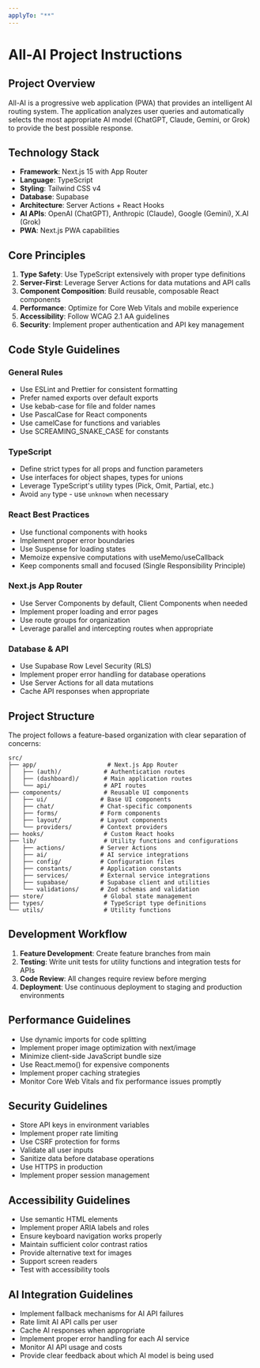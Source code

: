 ```yaml
---
applyTo: "**"
---
```


# All-AI Project Instructions

## Project Overview

All-AI is a progressive web application (PWA) that provides an intelligent AI routing system. The application analyzes user queries and automatically selects the most appropriate AI model (ChatGPT, Claude, Gemini, or Grok) to provide the best possible response.

## Technology Stack

- **Framework**: Next.js 15 with App Router
- **Language**: TypeScript
- **Styling**: Tailwind CSS v4
- **Database**: Supabase
- **Architecture**: Server Actions + React Hooks
- **AI APIs**: OpenAI (ChatGPT), Anthropic (Claude), Google (Gemini), X.AI (Grok)
- **PWA**: Next.js PWA capabilities

## Core Principles

1. **Type Safety**: Use TypeScript extensively with proper type definitions
2. **Server-First**: Leverage Server Actions for data mutations and API calls
3. **Component Composition**: Build reusable, composable React components
4. **Performance**: Optimize for Core Web Vitals and mobile experience
5. **Accessibility**: Follow WCAG 2.1 AA guidelines
6. **Security**: Implement proper authentication and API key management

## Code Style Guidelines

### General Rules

- Use ESLint and Prettier for consistent formatting
- Prefer named exports over default exports
- Use kebab-case for file and folder names
- Use PascalCase for React components
- Use camelCase for functions and variables
- Use SCREAMING_SNAKE_CASE for constants

### TypeScript

- Define strict types for all props and function parameters
- Use interfaces for object shapes, types for unions
- Leverage TypeScript's utility types (Pick, Omit, Partial, etc.)
- Avoid `any` type - use `unknown` when necessary

### React Best Practices

- Use functional components with hooks
- Implement proper error boundaries
- Use Suspense for loading states
- Memoize expensive computations with useMemo/useCallback
- Keep components small and focused (Single Responsibility Principle)

### Next.js App Router

- Use Server Components by default, Client Components when needed
- Implement proper loading and error pages
- Use route groups for organization
- Leverage parallel and intercepting routes when appropriate

### Database & API

- Use Supabase Row Level Security (RLS)
- Implement proper error handling for database operations
- Use Server Actions for all data mutations
- Cache API responses when appropriate

## Project Structure

The project follows a feature-based organization with clear separation of concerns:

```
src/
├── app/                    # Next.js App Router
│   ├── (auth)/            # Authentication routes
│   ├── (dashboard)/       # Main application routes
│   └── api/               # API routes
├── components/            # Reusable UI components
│   ├── ui/               # Base UI components
│   ├── chat/             # Chat-specific components
│   ├── forms/            # Form components
│   ├── layout/           # Layout components
│   └── providers/        # Context providers
├── hooks/                 # Custom React hooks
├── lib/                   # Utility functions and configurations
│   ├── actions/          # Server Actions
│   ├── ai/               # AI service integrations
│   ├── config/           # Configuration files
│   ├── constants/        # Application constants
│   ├── services/         # External service integrations
│   ├── supabase/         # Supabase client and utilities
│   └── validations/      # Zod schemas and validation
├── store/                 # Global state management
├── types/                 # TypeScript type definitions
└── utils/                 # Utility functions
```

## Development Workflow

1. **Feature Development**: Create feature branches from main
2. **Testing**: Write unit tests for utility functions and integration tests for APIs
3. **Code Review**: All changes require review before merging
4. **Deployment**: Use continuous deployment to staging and production environments

## Performance Guidelines

- Use dynamic imports for code splitting
- Implement proper image optimization with next/image
- Minimize client-side JavaScript bundle size
- Use React.memo() for expensive components
- Implement proper caching strategies
- Monitor Core Web Vitals and fix performance issues promptly

## Security Guidelines

- Store API keys in environment variables
- Implement proper rate limiting
- Use CSRF protection for forms
- Validate all user inputs
- Sanitize data before database operations
- Use HTTPS in production
- Implement proper session management

## Accessibility Guidelines

- Use semantic HTML elements
- Implement proper ARIA labels and roles
- Ensure keyboard navigation works properly
- Maintain sufficient color contrast ratios
- Provide alternative text for images
- Support screen readers
- Test with accessibility tools

## AI Integration Guidelines

- Implement fallback mechanisms for AI API failures
- Rate limit AI API calls per user
- Cache AI responses when appropriate
- Implement proper error handling for each AI service
- Monitor AI API usage and costs
- Provide clear feedback about which AI model is being used
